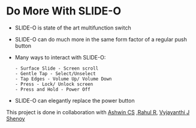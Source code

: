 # Do More With SLIDE-O

- SLIDE-O is state of the art multifunction switch
- SLIDE-O can do much more in the same form factor of a regular push button
- Many ways to interact with SLIDE-O:
      
      - Surface Slide - Screen scroll
      - Gentle Tap - Select/Unselect
      - Tap Edges - Volume Up/ Volume Down
      - Press - Lock/ Unlock screen
      - Press and Hold - Power Off
- SLIDE-O can elegantly replace the power button


This project is done in collaboration with [Ashwin CS](https://github.com/ash-win-cs) ,[Rahul R](https://github.com/Rahul24-R), [Vyjayanthi J Shenoy](https://github.com/VyjayanthiJShenoy)
